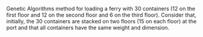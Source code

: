 Genetic Algorithms method
for loading a ferry with 30 containers (12 on the first floor and 12 on the second floor and 6 on the third floor). Consider that, initially, 
the 30 containers are stacked on two floors (15 on each floor) at the port and that all containers have the same weight and dimension.
